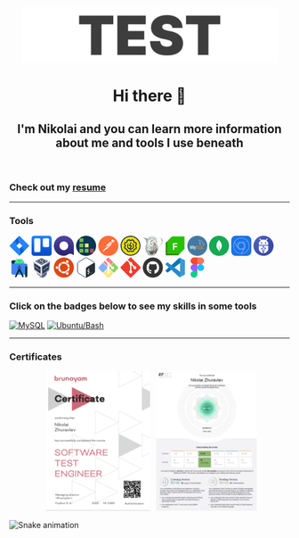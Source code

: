 <!---->

<p align="center" title="Logo"> 
<a href="https://github.com/nikolaiqa"><img  alt="Logo" title="Test hard - go QA" height="100" src="./Sourses/Logo.gif"/></a> 
</p>


<h1 align="center"> Hi there 👋 </h1>

<h2 align="center"> I'm Nikolai and you can learn more information about me and tools I use beneath </h2>
 
 <br>
 
<h3 align="left"> Сheck out my <a href="https://drive.google.com/file/d/13ccjGmmKePU6CzG8RiyijSYLzqPSi40-/view?usp=share_link" title="ru-version" target="_blank"> resume </a> </h3>

--- 

<h3 align="left"> Tools </h3>

<p align="left" title="Tools"> 
<a href="https://github.com/nikolaiqa"><img  alt="Jira" title="Jira" width="36" height="36" src="./Sourses/Jira.svg"/></a> <a href="https://github.com/nikolaiqa"><img  alt="Trello" title="Trello" width="36" height="36" src="./Sourses/Trello.svg"/></a> <a href="https://github.com/nikolaiqa"><img  alt="Qase" title="Qase" width="36" height="36" src="./Sourses/Qase.png"/></a> <a href="https://github.com/nikolaiqa"><img  alt="TestRail" title="TestRail" width="36" height="36" src="./Sourses/TestRail.png"/></a> <a href="https://github.com/nikolaiqa"><img  alt="Postman" title="Postman" width="36" height="36" src="./Sourses/Postman.svg"/></a> <a href="https://github.com/nikolaiqa"><img  alt="SoapUI" title="SoapUI" width="36" height="36" src="./Sourses/SoapUI.svg"/></a> <a href="https://github.com/nikolaiqa"><img  alt="Charles Proxy" title="Charles Proxy" width="36" height="36" src="./Sourses/Charles Proxy.svg"/></a> <a href="https://github.com/nikolaiqa"><img  alt="Fiddler" title="Fiddler" width="36" height="36"  src="./Sourses/Fiddler.png"/></a> <a href="https://github.com/nikolaiqa/MySQL"><img  alt="MySQL" title="MySQL" width="36" height="36" src="./Sourses/MySQL.png"/></a> <a href="https://github.com/nikolaiqa"><img  alt="MongoDB" title="MongoDB" width="36" height="36" src="./Sourses/MongoDB.svg"/></a> <a href="https://github.com/nikolaiqa"><img  alt="DevTools" title="DevTools" width="36" height="36" src="./Sourses/DevTools.png"/></a> <a href="https://github.com/nikolaiqa"><img  alt="ADB" title="ADB" width="36" height="36" src="./Sourses/ADB.png"/></a> <a href="https://github.com/nikolaiqa"><img  alt="Android Studio" title="Android Studio" width="36" height="36" src="./Sourses/AndroidStudio.svg"/></a> <a href="https://github.com/nikolaiqa"><img  alt="VirtualBox" title="VirtualBox" width="36" height="36" src="./Sourses/VirtualBox.svg"/></a> <a href="https://github.com/nikolaiqa/Ubuntu/blob/main/Task%201%20(pwd%2C%20ls%2C%20mkdir%2C%20mv%2C%20rm).md"><img  alt="Ubuntu" title="Ubuntu" width="36" height="36" src="./Sourses/Ubuntu.svg"/></a> <a href="https://github.com/nikolaiqa/Ubuntu/blob/main/Task%202%20(echo%2C%20nano%2C%20cat%2C%20vim%2C%20grep).md"><img  alt="Bash" title="Bash" width="36" height="36" src="./Sourses/Bash.svg"/></a> <a href="https://github.com/nikolaiqa"><img  alt="Git Bash" title="Git Bash" width="36" height="36" src="./Sourses/GitBash.svg"/></a> <a href="https://github.com/nikolaiqa"><img  alt="Git" title="Git" width="36" height="36" src="./Sourses/Git.svg"/></a> <a href="https://github.com/nikolaiqa?tab=repositories"><img  alt="GitHub" title="GitHub" width="36" height="36" src="./Sourses/Github.png"/></a> <a href="https://github.com/nikolaiqa"><img  alt="VS Code" title="VS Code" width="36" height="36" src="./Sourses/VScode.svg"/></a> <a href="https://github.com/nikolaiqa"><img  alt="Figma" title="Figma" width="36" height="36" src="./Sourses/Figma.svg"/></a> 
</p>

---

<h3 align="left"> Click on the badges below to see my skills in some tools </h3>

<p align="left" title="Skills in tools"> 
<a href="https://github.com/nikolaiqa/MySQL"><img  alt="MySQL" title="Click and jump to a repository" height="25" src="https://img.shields.io/badge/MySQL-205270"/></a> <a href="https://github.com/nikolaiqa/Ubuntu-Bash"><img  alt="Ubuntu/Bash" title="Click and jump to a repository" height="25" src="https://img.shields.io/badge/Ubuntu/Bash-CC5329"/></a>
</p>

---

<h3 align="left"> Certificates </h3>

<p align="center" title="Certificates"> 
<a href="https://drive.google.com/file/d/1Ga98qPr5QC8AUFfWdyeByw9MNOGtNIDQ/view?usp=sharing"><img  alt="Brunoyam" title="Click to look closer" height="250" style="padding-left:7px" src="./Sourses/Brunoyam.png"/></a> <a href="https://drive.google.com/file/d/1Sc6q6xCHIfGq-YNotUzSZj_7DPh3u-iV/view?usp=sharing"><img  alt="EFSET" title="Click to look closer" height="250" style="padding-left:7px" src="./Sourses/EFSET.png"/></a> 
</p>






















![Snake animation](https://github.com/thepiyushmalhotra/thepiyushmalhotra/blob/output/github-contribution-grid-snake.svg)
